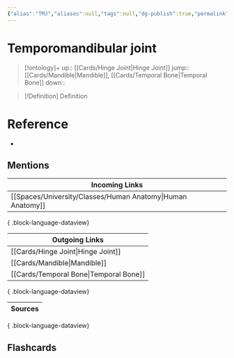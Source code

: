 ```yaml
---
{"alias":"TMJ","aliases":null,"tags":null,"dg-publish":true,"permalink":"/cards/temporomandibular-joint/","dgPassFrontmatter":true}
---
```


# Temporomandibular joint

> [!ontology]+
> up:: [[Cards/Hinge Joint\|Hinge Joint]]
> jump:: [[Cards/Mandible\|Mandible]], [[Cards/Temporal Bone\|Temporal Bone]]
> down:: 

> [!Definition] Definition

# Reference

- 

## Mentions

| Incoming Links                                                |
| ------------------------------------------------------------- |
| [[Spaces/University/Classes/Human Anatomy\|Human Anatomy]] |

{ .block-language-dataview}

| Outgoing Links                            |
| ----------------------------------------- |
| [[Cards/Hinge Joint\|Hinge Joint]]     |
| [[Cards/Mandible\|Mandible]]           |
| [[Cards/Temporal Bone\|Temporal Bone]] |

{ .block-language-dataview}

| Sources |
| ------- |

{ .block-language-dataview}

## Flashcards